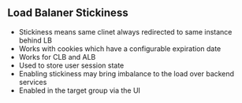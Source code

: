 Load Balaner Stickiness
-----------------------
- Stickiness means same clinet always redirected to same instance behind LB
- Works with cookies which have a configurable expiration date
- Works for CLB and ALB
- Used to store user session state
- Enabling stickiness may bring imbalance to the load over backend services
- Enabled in the target group via the UI
